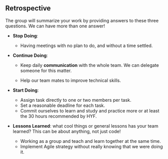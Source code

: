 ## Retrospective

The group will summarize your work by providing answers to these three questions. We can have more than one answer! 
- **Stop Doing**:   
  - Having meetings with no plan to do, and without a time settled.

- **Continue Doing**:   
  - Keep daily **communication** with the whole team. We can delegate someone for this matter. 

  - Help our team mates to improve technical skills.
- **Start Doing**:  
  - Assign task directly to one or two members per task.
  - Set a reasonable deadline for each task.
  - Commit ourselves to learn and study and practice more or at least the 30 hours recommended by HYF.
- **Lessons Learned**: what cool things or general lessons has your team learned? This can be about anything, not just code!  

  - Working as a group and teach and learn together at the same time.
  - Implement Agile strategy without really knowing that we were doing it.
 
